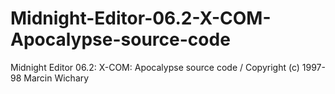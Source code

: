# Midnight-Editor-06.2-X-COM-Apocalypse-source-code
Midnight Editor 06.2: X-COM: Apocalypse source code / Copyright (c) 1997-98 Marcin Wichary
